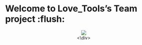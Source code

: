 Welcome to Love_Tools’s Team project :flush:
===================================
<div align="center">
	<img src=“https://raw.githubusercontent.com/ChengdaoYang/Love_Tools/master/Team_Pic.png”><br>
<\div>
